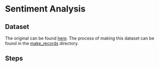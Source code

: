 # Sentiment Analysis


## Dataset
The original can be found [here](http://ai.stanford.edu/~amaas/data/sentiment/). The process of making this dataset can be found in the [make_records](./make_records/README.md) directory.

## Steps